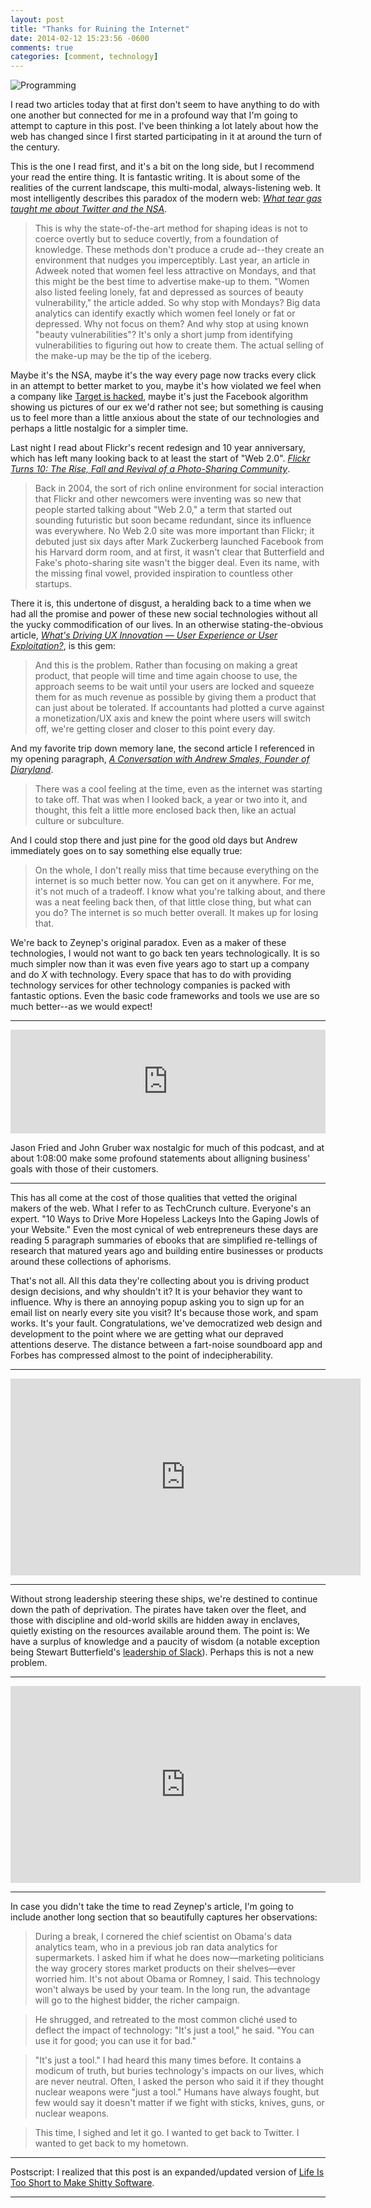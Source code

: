 ```yaml
---
layout: post
title: "Thanks for Ruining the Internet"
date: 2014-02-12 15:23:56 -0600
comments: true
categories: [comment, technology]
---
```


![Programming](/images/WPXF.jpg 'It is like nostalgia in a box!')

I read two articles today that at first don't seem to have anything to do with one another but connected for me in a profound way that I'm going to attempt to capture in this post. I've been thinking a lot lately about how the web has changed since I first started participating in it at around the turn of the century.

This is the one I read first, and it's a bit on the long side, but I recommend your read the entire thing. It is fantastic writing. It is about some of the realities of the current landscape, this multi-modal, always-listening web. It most intelligently describes this paradox of the modern web: *[What tear gas taught me about Twitter and the NSA](https://medium.com/matter/76d9913c6011)*.

> This is why the state-of-the-art method for shaping ideas is not to coerce overtly but to seduce covertly, from a foundation of knowledge. These methods don't produce a crude ad--they create an environment that nudges you imperceptibly. Last year, an article in Adweek noted that women feel less attractive on Mondays, and that this might be the best time to advertise make-up to them. "Women also listed feeling lonely, fat and depressed as sources of beauty vulnerability," the article added. So why stop with Mondays? Big data analytics can identify exactly which women feel lonely or fat or depressed. Why not focus on them? And why stop at using known "beauty vulnerabilities"? It's only a short jump from identifying vulnerabilities to figuring out how to create them. The actual selling of the make-up may be the tip of the iceberg.

Maybe it's the NSA, maybe it's the way every page now tracks every click in an attempt to better market to you, maybe it's how violated we feel when a company like [Target is hacked](https://krebsonsecurity.com/2014/02/target-hackers-broke-in-via-hvac-company/), maybe it's just the Facebook algorithm showing us pictures of our ex we'd rather not see; but something is causing us to feel more than a little anxious about the state of our technologies and perhaps a little nostalgic for a simpler time.

Last night I read about Flickr's recent redesign and 10 year anniversary, which has left many looking back to at least the start of "Web 2.0". *[Flickr Turns 10: The Rise, Fall and Revival of a Photo-Sharing Community](http://techland.time.com/2014/02/10/flickr-turns-10-the-rise-fall-and-revival-of-a-photo-sharing-community/)*.

> Back in 2004, the sort of rich online environment for social interaction that Flickr and other newcomers were inventing was so new that people started talking about "Web 2.0," a term that started out sounding futuristic but soon became redundant, since its influence was everywhere. No Web 2.0 site was more important than Flickr; it debuted just six days after Mark Zuckerberg launched Facebook from his Harvard dorm room, and at first, it wasn't clear that Butterfield and Fake's photo-sharing site wasn't the bigger deal. Even its name, with the missing final vowel, provided inspiration to countless other startups.

There it is, this undertone of disgust, a heralding back to a time when we had all the promise and power of these new social technologies without all the yucky commodification of our lives. In an otherwise stating-the-obvious article, *[What's Driving UX Innovation — User Experience or User Exploitation?](http://www.wired.com/insights/2014/02/whats-driving-ux-innovation-user-experience-user-exploitation/)*, is this gem:

> And this is the problem. Rather than focusing on making a great product, that people will time and time again choose to use, the approach seems to be wait until your users are locked and squeeze them for as much revenue as possible by giving them a product that can just about be tolerated. If accountants had plotted a curve against a monetization/UX axis and knew the point where users will switch off, we're getting closer and closer to this point every day.

And my favorite trip down memory lane, the second article I referenced in my opening paragraph, *[A Conversation with Andrew Smales, Founder of Diaryland](https://medium.com/how-to-use-the-internet/15e3d1ffc7dc)*.

> There was a cool feeling at the time, even as the internet was starting to take off. That was when I looked back, a year or two into it, and thought, this felt a little more enclosed back then, like an actual culture or subculture. 

And I could stop there and just pine for the good old days but Andrew immediately goes on to say something else equally true:

> On the whole, I don't really miss that time because everything on the internet is so much better now. You can get on it anywhere. For me, it's not much of a tradeoff. I know what you're talking about, and there was a neat feeling back then, of that little close thing, but what can you do? The internet is so much better overall. It makes up for losing that.

We're back to Zeynep's original paradox. Even as a maker of these technologies, I would not want to go back ten years technologically. It is so much simpler now than it was even five years ago to start up a company and do *X* with technology. Every space that has to do with providing technology services for other technology companies is packed with fantastic options. Even the basic code frameworks and tools we use are so much better--as we would expect!

---

<iframe width="100%" height="166" scrolling="no" frameborder="no" src="https://w.soundcloud.com/player/?url=https%3A//api.soundcloud.com/tracks/134811746&color=459def"></iframe>

Jason Fried and John Gruber wax nostalgic for much of this podcast, and at about 1:08:00 make some profound statements about alligning business' goals with those of their customers.

---

This has all come at the cost of those qualities that vetted the original makers of the web. What I refer to as TechCrunch culture. Everyone's an expert. "10 Ways to Drive More Hopeless Lackeys Into the Gaping Jowls of your Website." Even the most cynical of web entrepreneurs these days are reading 5 paragraph summaries of ebooks that are simplified re-tellings of research that matured years ago and building entire businesses or products around these collections of aphorisms. 

That's not all. All this data they're collecting about you is driving product design decisions, and why shouldn't it? It is your behavior they want to influence. Why is there an annoying popup asking you to sign up for an email list on nearly every site you visit? It's because those work, and spam works. It's your fault. Congratulations, we've democratized web design and development to the point where we are getting what our depraved attentions deserve. The distance between a fart-noise soundboard app and Forbes has compressed almost to the point of indecipherability.

---

<iframe width="560" height="315" src="https://www.youtube.com/embed/S0Or1f_RxKQ" frameborder="0" allowfullscreen></iframe>

---

Without strong leadership steering these ships, we're destined to continue down the path of deprivation. The pirates have taken over the fleet, and those with discipline and old-world skills are hidden away in enclaves, quietly existing on the resources available around them. The point is: We have a surplus of knowledge and a paucity of wisdom (a notable exception being Stewart Butterfield's <a href="https://medium.com/p/4c59524d650d">leadership of Slack</a>). Perhaps this is not a new problem.

---

<iframe width="560" height="315" src="https://www.youtube.com/embed/C4kmCrfbOvw" frameborder="0" allowfullscreen></iframe>

---

In case you didn't take the time to read Zeynep's article, I'm going to include another long section that so beautifully captures her observations:

> During a break, I cornered the chief scientist on Obama's data analytics team, who in a previous job ran data analytics for supermarkets. I asked him if what he does now—marketing politicians the way grocery stores market products on their shelves—ever worried him. It's not about Obama or Romney, I said. This technology won't always be used by your team. In the long run, the advantage will go to the highest bidder, the richer campaign.

> He shrugged, and retreated to the most common cliché used to deflect the impact of technology: "It's just a tool," he said. "You can use it for good; you can use it for bad."

> "It's just a tool." I had heard this many times before. It contains a modicum of truth, but buries technology's impacts on our lives, which are never neutral. Often, I asked the person who said it if they thought nuclear weapons were "just a tool." Humans have always fought, but few would say it doesn't matter if we fight with sticks, knives, guns, or nuclear weapons.

> This time, I sighed and let it go. I wanted to get back to Twitter. I wanted to get back to my hometown.

---

Postscript: I realized that this post is an expanded/updated version of [Life Is Too Short to Make Shitty Software](http://blog.danielsjourney.com/2011/03/15/life-is-too-short-to-make-shitty-software/).

---
